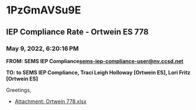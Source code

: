 # 1PzGmAVSu9E
## IEP Compliance Rate - Ortwein ES 778
### May 9, 2022, 6:20:16 PM
**FROM: SEMS IEP Compliance<sems-iep-compliance-user@nv.ccsd.net>**

**TO: to SEMS IEP Compliance, Traci Leigh Holloway [Ortwein ES], Lori Fritz [Ortwein ES]**


Greetings,  





* [Attachment: Ortwein 778.xlsx](1PzGmAVSu9E-attachment-1.xlsx)
